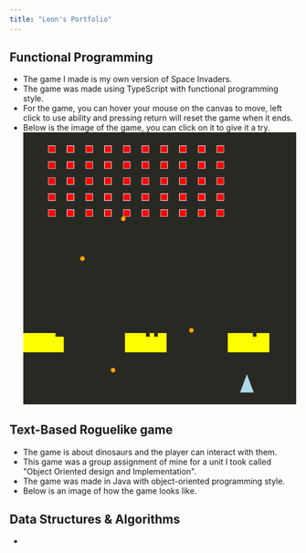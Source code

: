 ```yaml
---
title: "Leon's Portfolio"
---
```

## Functional Programming 

- The game I made is my own version of Space Invaders.
- The game was made using TypeScript with functional programming style.
- For the game, you can hover your mouse on the canvas to move, left click to use ability and pressing return will reset the game when it ends.
- Below is the image of the game, you can click on it to give it a try.
[![Space Invaders Image](/images/SpaceInvaders.png)](https://leon-98.github.io/SpaceInvaders.html)

## Text-Based Roguelike game

- The game is about dinosaurs and the player can interact with them. 
- This game was a group assignment of mine for a unit I took called "Object Oriented design and Implementation".
- The game was made in Java with object-oriented programming style.
- Below is an image of how the game looks like.

## Data Structures & Algorithms
- 


